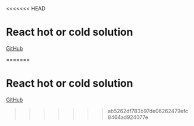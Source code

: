 <<<<<<< HEAD
# React hot or cold solution

[GitHub](https://github.com/Thinkful-Ed/react-hot-cold)

=======
# React hot or cold solution

[GitHub](https://github.com/Thinkful-Ed/react-hot-cold)

>>>>>>> ab5262df783b97de06262479efc8464ad924077e
